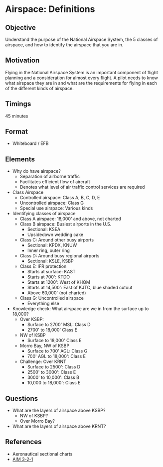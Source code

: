 # Airspace: Definitions

## Objective

Understand the purpose of the National Airspace System, the 5 classes of airspace, and how to identify the airspace that you are in.

## Motivation

Flying in the National Airspace System is an important component of flight planning and a consideration for almost every flight. A pilot needs to know what airspace they are in and what are the requirements for flying in each of the different kinds of airspace.

## Timings

45 minutes

## Format

- Whiteboard / EFB

## Elements

- Why do have airspace?
  - Separation of airborne traffic
  - Facilitates efficient flow of aircraft
  - Denotes what level of air traffic control services are required
- Class Airspace
  - Controlled airspace: Class A, B, C, D, E
  - Uncontrolled airspace: Class G
  - Special use airspace: Various kinds
- Identifying classes of airspace
  - Class A airspace: 18,000' and above, not charted
  - Class B airspace: Busiest airports in the U.S.
    - Sectional: KSEA
    - Upsidedown wedding cake
  - Class C: Around other busy airports
    - Sectional: KPDX, KNUW
    - Inner ring, outer ring
  - Class D: Around busy regional airports
    - Sectional: KSLE, KSBP
  - Class E: IFR protection
    - Starts at surface: KAST
    - Starts at 700': KTDO
    - Starts at 1200': West of KHQM
    - Starts at 14,500': East of KJTC, blue shaded cutout
    - Above 60,000' (not charted)
  - Class G: Uncontrolled airspace
    - Everything else
- Knowledge check: What airspace are we in from the surface up to 18,000?
  - Over KSBP:
    - Surface to 2700' MSL: Class D
    - 2700' to 18,000' Class E
  - NW of KSBP
    - Surface to 18,000' Class E
  - Morro Bay, NW of KSBP
    - Surface to 700' AGL: Class G
    - 700' AGL to 18,000': Class E
  - Challenge: Over KRNT
    - Surface to 2500': Class D
    - 2500' to 3000': Class E
    - 3000' to 10,000': Class B
    - 10,000 to 18,000': Class E

## Questions

- What are the layers of airspace above KSBP?
  - NW of KSBP?
  - Over Morro Bay?
- What are the layers of airspace above KRNT?

## References

- Aeronautical sectional charts
- [AIM 3-2-1](/_references/AIM/3-2-1)
